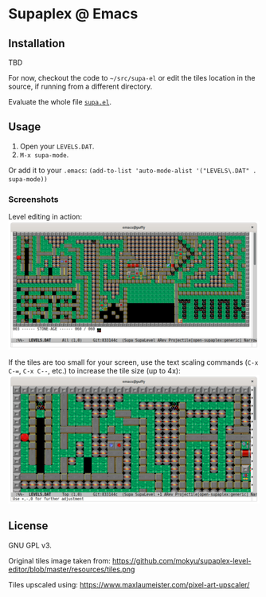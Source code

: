 # Supaplex @ Emacs

## Installation

TBD

For now, checkout the code to `~/src/supa-el` or edit the tiles location in
the source, if running from a different directory.

Evaluate the whole file [`supa.el`](supa.el).

## Usage

1. Open your `LEVELS.DAT`.
2. `M-x supa-mode`.

Or add it to your `.emacs`: `(add-to-list 'auto-mode-alist '("LEVELS\.DAT" . supa-mode))`

### Screenshots

Level editing in action:
![Screenshot x1](screenshot_x1.png "Screenshot, original tile scale")

If the tiles are too small for your screen, use the text scaling commands
(`C-x C-=`, `C-x C--`, etc.) to increase the tile size (up to 4x):
![Screenshot x2](screenshot_x2.png "Screenshot, double tile scale")

## License

GNU GPL v3.

Original tiles image taken from:
https://github.com/mokyu/supaplex-level-editor/blob/master/resources/tiles.png

Tiles upscaled using: https://www.maxlaumeister.com/pixel-art-upscaler/
